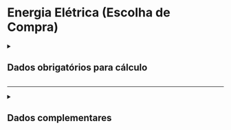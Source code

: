# Energia Elétrica (Escolha de Compra)

<details>
  <summary><strong><h2>Dados obrigatórios para cálculo</strong></summary>

Campos no Supabase|Valores GHG|
|---|---|
`categoria_de_emissoes`|_ENERGIA ELETRICA (ESCOLHA DE COMPRA)_|
`date`|Data da referência _(yyyy-mm-dd hh:mm:ss)_|
`consumo_anual`|Eletricidade comprada anual _(MWh)_|
`consumo_mensal`|Eletricidade comprada / mês referente a date _(MWh)_|
[id_fonte_geracao_energia](https://github.com/ZNIT-Tech/documentation/blob/main/Fonte%20de%20Geracao%20de%20Energia.md)|Fonte de Geração de Energia|
[id_combustivel_termoeletrico](https://github.com/ZNIT-Tech/documentation/blob/main/Combustiveis%20Termoeletricos.md)|Combustível (caso fonte seja termoelétrica)|
`fator_co2`|Fator de CO2 fornecido pelo gerador _(tCO2 / MWh)_|
`fator_ch4`|Fator de CH4 fornecido pelo gerador _(tCH4 / MWh)_|
`fator_n2o`|Fator de N2O fornecido pelo gerador _(tN2O / MWh)_|
`fator_co2_bio`|Fator de CO2 biogênico|
`eficiencia_recuperacao`|Eficiência da planta geradora _(decimal <= 1.0)_|
`fator_personalizado`|Utilizar fator provido _(true/false)_|

<sub><em>Obs.: Inserir apenas consumo mensal ou consumo anual. Eficiência padrão: 1.0 = 100%</em></sub>

</details>

---

<details>
  <summary><h2><strong>Dados complementares</strong></summary>

|Campo no Supabase|Valor|
|---|---|
|`cnpj_fornecedor`|CNPJ Fornecedor|
|`nome_fornecedor`|Nome Fornecedor|
`numero_do_documento`|Chave da NFe|
`natureza_da_operao`|Natureza da operação|
`cdigo_do_produto`|Codigo produto|
`ncm`|NCM|
`un`|Unidade de medida|
`quant`|Quantidade|
`peso_nf`|Peso|
`endereco_do_experdidor`|Endereço do remetente|
`endereco_do_destinatrio`|Endereço do destinatário|


</details>
